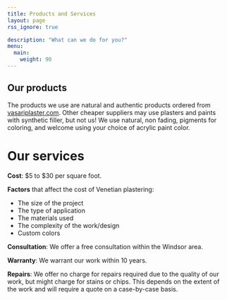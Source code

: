 ```yaml
---
title: Products and Services
layout: page
rss_ignore: true

description: "What can we do for you?"
menu:
  main:
    weight: 90
---
```


## Our products

The products we use are natural and authentic products ordered from [vasariplaster.com](https://vasariplaster.com/). Other cheaper suppliers may use plasters and paints with synthetic filler, but not us! We use natural, non fading,
pigments for coloring, and welcome using your choice of acrylic paint color.

# Our services

__Cost__: $5 to $30 per square foot.

__Factors__ that affect the cost of Venetian plastering:
- The size of the project
- The type of application
- The materials used
- The complexity of the work/design
- Custom colors

__Consultation__: We offer a free consultation within the Windsor area.

__Warranty__: We warrant our work within 10 years.

__Repairs__: We offer no charge for repairs required due to the quality of our work, but
might charge for stains or chips. This depends on the extent of the work and will require a quote on a case-by-case basis.